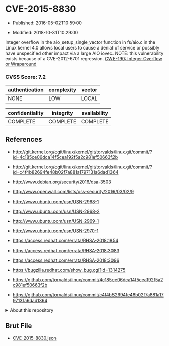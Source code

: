 # CVE-2015-8830

- Published: 2016-05-02T10:59:00

- Modified: 2018-10-31T10:29:00

Integer overflow in the aio_setup_single_vector function in fs/aio.c in the Linux kernel 4.0 allows local users to cause a denial of service or possibly have unspecified other impact via a large AIO iovec.  NOTE: this vulnerability exists because of a CVE-2012-6701 regression. <a href="http://cwe.mitre.org/data/definitions/190.html">CWE-190: Integer Overflow or Wraparound</a>

### CVSS Score: **7.2**

| authentication | complexity | vector |
| --- | --- | --- |
| NONE | LOW | LOCAL |

| confidentiality | integrity | availability |
| --- | --- | --- |
| COMPLETE | COMPLETE | COMPLETE |

## References

* http://git.kernel.org/cgit/linux/kernel/git/torvalds/linux.git/commit/?id=4c185ce06dca14f5cea192f5a2c981ef50663f2b

* http://git.kernel.org/cgit/linux/kernel/git/torvalds/linux.git/commit/?id=c4f4b82694fe48b02f7a881a1797131a6dad1364

* http://www.debian.org/security/2016/dsa-3503

* http://www.openwall.com/lists/oss-security/2016/03/02/9

* http://www.ubuntu.com/usn/USN-2968-1

* http://www.ubuntu.com/usn/USN-2968-2

* http://www.ubuntu.com/usn/USN-2969-1

* http://www.ubuntu.com/usn/USN-2970-1

* https://access.redhat.com/errata/RHSA-2018:1854

* https://access.redhat.com/errata/RHSA-2018:3083

* https://access.redhat.com/errata/RHSA-2018:3096

* https://bugzilla.redhat.com/show_bug.cgi?id=1314275

* https://github.com/torvalds/linux/commit/4c185ce06dca14f5cea192f5a2c981ef50663f2b

* https://github.com/torvalds/linux/commit/c4f4b82694fe48b02f7a881a1797131a6dad1364

<details>
<summary>About this repository</summary> 

  This repository is part of the project [Live Hack CVE](https://github.com/Live-Hack-CVE). Main website can be found [www.live-hack.org](https://www.live-hack.org) 
  
  Made by [Sn0wAlice](https://github.com/Sn0wAlice) for the people that care about security and need to have a feed of the latest CVEs. Hope you enjoy it, don't forget to star the repo and follow me on [Twitter](https://twitter.com/Sn0wAlice) and [Github](https://github.com/Sn0wAlice). And that is my [personnal website](https://www.alice-snow.me/)

  - [Home Page](https://github.com/Live-Hack-CVE)
  - [Framework](https://github.com/Live-Hack-CVE/cve-framework)
  - [CVE database](https://github.com/Live-Hack-CVE/full_database)
  - [Changelog](https://github.com/Live-Hack-CVE/Changelog)
</details>

## Brut File

* [CVE-2015-8830.json](https://raw.githubusercontent.com/Live-Hack-CVE/full_database/main/cves/2015/CVE-2015-8830.json)

